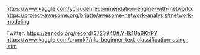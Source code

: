 https://www.kaggle.com/yclaudel/recommendation-engine-with-networkx
https://project-awesome.org/briatte/awesome-network-analysis#network-modeling

Twitter: https://zenodo.org/record/3723940#.YHk1Ua9KhPY
         https://www.kaggle.com/arunrk7/nlp-beginner-text-classification-using-lstm
